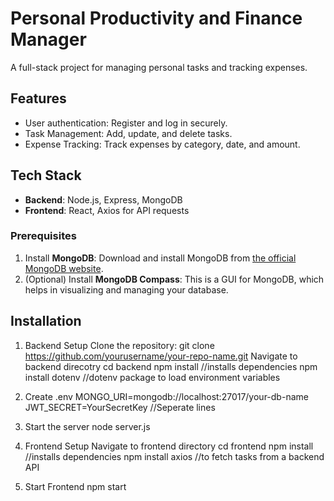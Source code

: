 # Personal Productivity and Finance Manager

A full-stack project for managing personal tasks and tracking expenses.

## Features
- User authentication: Register and log in securely.
- Task Management: Add, update, and delete tasks.
- Expense Tracking: Track expenses by category, date, and amount.

## Tech Stack
- **Backend**: Node.js, Express, MongoDB
- **Frontend**: React, Axios for API requests

### Prerequisites
1. Install **MongoDB**: Download and install MongoDB from [the official MongoDB website](https://www.mongodb.com/try/download/community).
2. (Optional) Install **MongoDB Compass**: This is a GUI for MongoDB, which helps in visualizing and managing your database.

## Installation
1.   Backend Setup
   Clone the repository:
   git clone https://github.com/yourusername/your-repo-name.git
  Navigate to backend direcotry
  cd backend
  npm install //installs dependencies
  npm install dotenv //dotenv package to load environment variables

2. Create .env
   MONGO_URI=mongodb://localhost:27017/your-db-name
   JWT_SECRET=YourSecretKey //Seperate lines
   
3.  Start the server
   node server.js

4.  Frontend Setup
   Navigate to frontend directory
   cd frontend
   npm install //installs dependencies
   npm install axios //to fetch tasks from a backend API

    
5.   Start Frontend
    npm start
